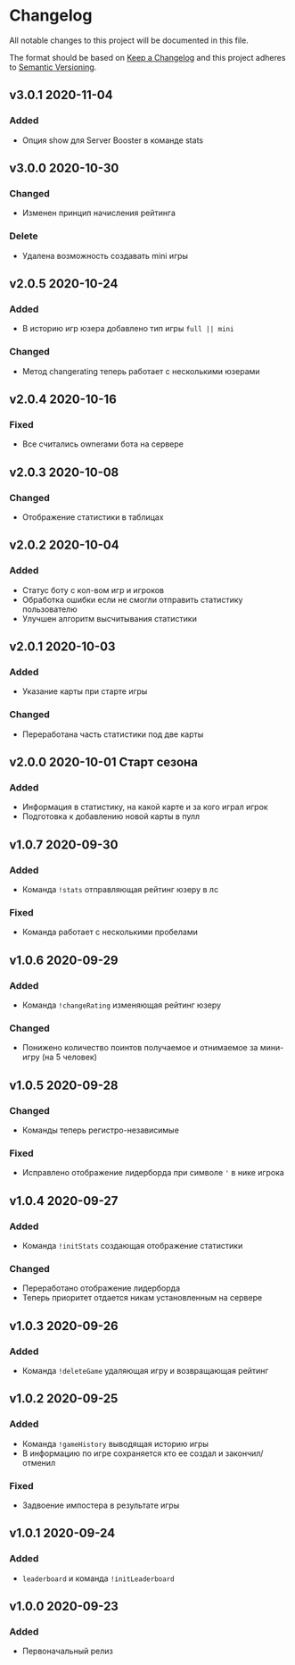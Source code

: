 # Changelog

All notable changes to this project will be documented in this file.

The format should be based on [Keep a Changelog][keepachangelog] and this project adheres to [Semantic Versioning][semver].

## v3.0.1 2020-11-04

### Added

- Опция show для Server Booster в команде stats

## v3.0.0 2020-10-30

### Changed

- Изменен принцип начисления рейтинга

### Delete

- Удалена возможность создавать mini игры

## v2.0.5 2020-10-24

### Added

- В историю игр юзера добавлено тип игры `full || mini`

### Changed

- Метод changerating теперь работает с несколькими юзерами

## v2.0.4 2020-10-16

### Fixed

- Все считались ownerами бота на сервере

## v2.0.3 2020-10-08

### Changed

- Отображение статистики в таблицах

## v2.0.2 2020-10-04

### Added

- Статус боту с кол-вом игр и игроков
- Обработка ошибки если не смогли отправить статистику пользователю
- Улучшен алгоритм высчитывания статистики

## v2.0.1 2020-10-03

### Added

- Указание карты при старте игры

### Changed

- Переработана часть статистики под две карты

## v2.0.0 2020-10-01 Старт сезона

### Added

- Информация в статистику, на какой карте и за кого играл игрок
- Подготовка к добавлению новой карты в пулл

## v1.0.7 2020-09-30

### Added

- Команда `!stats` отправляющая рейтинг юзеру в лс

### Fixed

- Команда работает с несколькими пробелами

## v1.0.6 2020-09-29

### Added

- Команда `!changeRating` изменяющая рейтинг юзеру

### Changed

- Понижено количество поинтов получаемое и отнимаемое за мини-игру (на 5 человек)

## v1.0.5 2020-09-28

### Changed

- Команды теперь регистро-независимые

### Fixed

- Исправлено отображение лидерборда при символе `'` в нике игрока

## v1.0.4 2020-09-27

### Added

- Команда `!initStats` создающая отображение статистики

### Changed

- Переработано отображение лидерборда
- Теперь приоритет отдается никам установленным на сервере

## v1.0.3 2020-09-26

### Added

- Команда `!deleteGame` удаляющая игру и возвращающая рейтинг

## v1.0.2 2020-09-25

### Added

- Команда `!gameHistory` выводящая историю игры
- В информацию по игре сохраняется кто ее создал и закончил/отменил

### Fixed

- Задвоение импостера в результате игры

## v1.0.1 2020-09-24

### Added

- `leaderboard` и команда `!initLeaderboard`

## v1.0.0 2020-09-23

### Added

- Первоначальный релиз

[keepachangelog]:https://keepachangelog.com/en/1.0.0/
[semver]:https://semver.org/spec/v2.0.0.html
